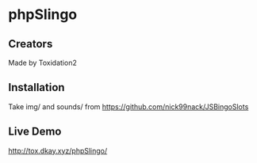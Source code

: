 # phpSlingo
## Creators
Made by Toxidation2
## Installation
Take img/ and sounds/ from https://github.com/nick99nack/JSBingoSlots
## Live Demo
http://tox.dkay.xyz/phpSlingo/
